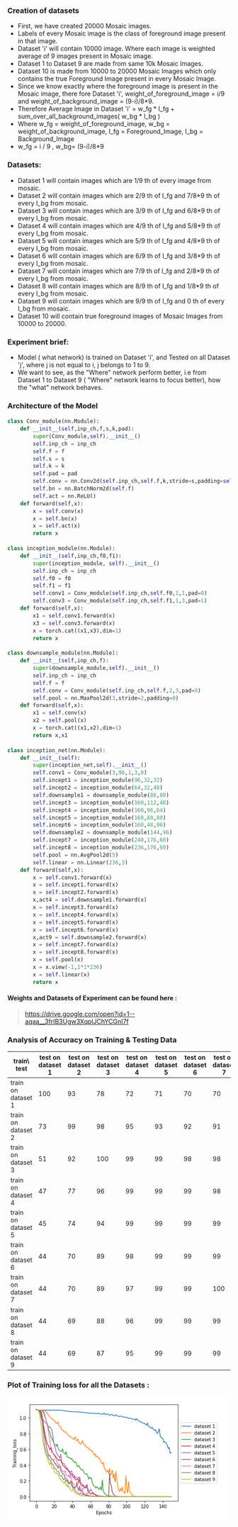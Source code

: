 ### Creation of datasets
- First, we have created 20000 Mosaic images.
- Labels of every Mosaic image is the class of foreground image present in that image.
- Dataset 'i' will contain 10000 image. Where each image is weighted average of 9 images present in Mosaic image. 
- Dataset 1 to Dataset 9 are made from same 10k Mosaic Images.
- Dataset 10 is made from 10000 to 20000 Mosaic Images which only contains the true Foreground Image present in every Mosaic Image.
- Since we know exactly where the foreground image is present in the Mosaic image, there fore Dataset 'i', weight_of_foreground_image = i/9 and weight_of_background_image = (9-i)/8*9. 
- Therefore Average Image in Dataset 'i' = w_fg * I_fg + sum_over_all_background_images( w_bg * I_bg ) 
- Where w_fg = weight_of_foreground_image, w_bg = weight_of_background_image, I_fg = Foreground_Image, I_bg = Background_Image
- w_fg = i / 9 , w_bg= (9-i)/8*9

### Datasets:
- Dataset 1 will contain images which are 1/9 th of every image from mosaic.
- Dataset 2 will contain images which are 2/9 th of I_fg and 7/8*9 th of every I_bg from mosaic.
- Dataset 3 will contain images which are 3/9 th of I_fg and 6/8*9 th of every I_bg from mosaic.
- Dataset 4 will contain images which are 4/9 th of I_fg and 5/8*9 th of every I_bg from mosaic.
- Dataset 5 will contain images which are 5/9 th of I_fg and 4/8*9 th of every I_bg from mosaic.
- Dataset 6 will contain images which are 6/9 th of I_fg and 3/8*9 th of every I_bg from mosaic.
- Dataset 7 will contain images which are 7/9 th of I_fg and 2/8*9 th of every I_bg from mosaic.
- Dataset 8 will contain images which are 8/9 th of I_fg and 1/8*9 th of every I_bg from mosaic.
- Dataset 9 will contain images which are 9/9 th of I_fg and 0 th of every I_bg from mosaic.
- Dataset 10 will contain true foreground images of Mosaic Images from 10000 to 20000.

### Experiment brief:
- Model ( what network) is trained on Dataset 'i', and Tested on all Dataset 'j', where j is not equal to i, j belongs to 1 to 9.
- We want to see, as the "Where" network perform better, i.e from Dataset 1 to Dataset 9 ( "Where" network learns to focus better),  how the "what" network behaves.

### Architecture of the Model
```python
class Conv_module(nn.Module):
    def __init__(self,inp_ch,f,s,k,pad):
        super(Conv_module,self).__init__()
        self.inp_ch = inp_ch
        self.f = f
        self.s = s 
        self.k = k 
        self.pad = pad
        self.conv = nn.Conv2d(self.inp_ch,self.f,k,stride=s,padding=self.pad)
        self.bn = nn.BatchNorm2d(self.f)
        self.act = nn.ReLU()
    def forward(self,x):
        x = self.conv(x)
        x = self.bn(x)
        x = self.act(x)
        return x
        
class inception_module(nn.Module):
    def __init__(self,inp_ch,f0,f1):
        super(inception_module, self).__init__()
        self.inp_ch = inp_ch
        self.f0 = f0
        self.f1 = f1
        self.conv1 = Conv_module(self.inp_ch,self.f0,1,1,pad=0)
        self.conv3 = Conv_module(self.inp_ch,self.f1,1,3,pad=1)
    def forward(self,x):
        x1 = self.conv1.forward(x)
        x3 = self.conv3.forward(x)
        x = torch.cat((x1,x3),dim=1)
        return x
        
class downsample_module(nn.Module):
    def __init__(self,inp_ch,f):
        super(downsample_module,self).__init__()
        self.inp_ch = inp_ch
        self.f = f
        self.conv = Conv_module(self.inp_ch,self.f,2,3,pad=0)
        self.pool = nn.MaxPool2d(3,stride=2,padding=0)
    def forward(self,x):
        x1 = self.conv(x)
        x2 = self.pool(x)
        x = torch.cat((x1,x2),dim=1)
        return x,x1

class inception_net(nn.Module):
    def __init__(self):
        super(inception_net,self).__init__()
        self.conv1 = Conv_module(3,96,1,3,0)
        self.incept1 = inception_module(96,32,32)
        self.incept2 = inception_module(64,32,48)
        self.downsample1 = downsample_module(80,80)
        self.incept3 = inception_module(160,112,48)
        self.incept4 = inception_module(160,96,64)
        self.incept5 = inception_module(160,80,80)
        self.incept6 = inception_module(160,48,96)
        self.downsample2 = downsample_module(144,96)
        self.incept7 = inception_module(240,176,60)
        self.incept8 = inception_module(236,176,60)
        self.pool = nn.AvgPool2d(5)
        self.linear = nn.Linear(236,3)
    def forward(self,x):
        x = self.conv1.forward(x)
        x = self.incept1.forward(x)
        x = self.incept2.forward(x)
        x,act4 = self.downsample1.forward(x)
        x = self.incept3.forward(x)
        x = self.incept4.forward(x)
        x = self.incept5.forward(x)
        x = self.incept6.forward(x)
        x,act9 = self.downsample2.forward(x)
        x = self.incept7.forward(x)
        x = self.incept8.forward(x)
        x = self.pool(x)
        x = x.view(-1,1*1*236)
        x = self.linear(x) 
        return x

```

#### Weights and Datasets of Experiment can be found here :
>https://drive.google.com/open?id=1--aqaa__3frIB3Ugw3XqplJChYCGnI7f


### Analysis of Accuracy on Training & Testing Data

| train\ test  | test on dataset 1 | test on dataset 2 | test on dataset 3 | test on dataset 4 | test on dataset 5 | test on dataset 6 | test on dataset 7 | test on dataset 8 | test on dataset 9| test on dataset 10 |
|----------|-----|-----|-----|-----|-----|-----|-----|-----|----|----|
| train on dataset 1      | 100 | 93 | 78 | 72 | 71 | 70 | 70 | 70 | 70 | 68 |
| train on dataset 2      | 73 | 99 | 98 | 95 | 93 | 92 | 91 | 91 | 91 | 88 |
| train on dataset 3      | 51 | 92 | 100 | 99 | 99 | 98 | 98 | 97 | 97 | 93 |     
| train on dataset 4      | 47 | 77 | 96 | 99 | 99 | 99 | 98 | 98 | 98 | 93 |
| train on dataset 5      | 45 | 74 | 94 | 99 | 99 | 99 | 99 | 99 | 99 | 95 |
| train on dataset 6      | 44 | 70 | 89 | 98 | 99 | 99 | 99 | 99 | 99 | 95 |
| train on dataset 7      | 44 | 70 | 89 | 97 | 99 | 99 | 100 | 100 | 100 | 95 |
| train on dataset 8      | 44 | 69 | 88 | 96 | 99 | 99 | 99 | 99 | 99 | 96 |
| train on dataset 9      | 44 | 69 | 87 | 95 | 99 | 99 | 99 | 99 | 99 | 95 |


### Plot of Training loss for all the Datasets :
 ![](training_loss_90k_simple_mini_inception.png)

